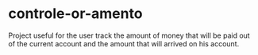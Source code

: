 # controle-or-amento
Project useful for the user  track the amount of money that will be paid out of the current account and the amount that will arrived on  his account.
